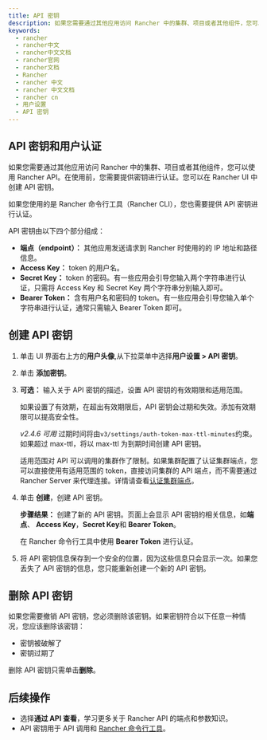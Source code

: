 ```yaml
---
title: API 密钥
description: 如果您需要通过其他应用访问 Rancher 中的集群、项目或者其他组件，您可以使用 Rancher API。在使用前，您需要提供密钥进行认证。您可以在 Rancher UI 中创建 API 密钥。如果您使用的是 Rancher 命令行工具（Rancher CLI），您也需要提供 API 密钥进行认证。API 密钥由以下四个部分组成
keywords:
  - rancher
  - rancher中文
  - rancher中文文档
  - rancher官网
  - rancher文档
  - Rancher
  - rancher 中文
  - rancher 中文文档
  - rancher cn
  - 用户设置
  - API 密钥
---
```


## API 密钥和用户认证

如果您需要通过其他应用访问 Rancher 中的集群、项目或者其他组件，您可以使用 Rancher API。在使用前，您需要提供密钥进行认证。您可以在 Rancher UI 中创建 API 密钥。

如果您使用的是 Rancher 命令行工具（Rancher CLI），您也需要提供 API 密钥进行认证。

API 密钥由以下四个部分组成：

- **端点（endpoint）：** 其他应用发送请求到 Rancher 时使用的的 IP 地址和路径信息。
- **Access Key：** token 的用户名。
- **Secret Key：** token 的密码。有一些应用会引导您输入两个字符串进行认证，只需将 Access Key 和 Secret Key 两个字符串分别输入即可。
- **Bearer Token：** 含有用户名和密码的 token。有一些应用会引导您输入单个字符串进行认证，通常只需输入 Bearer Token 即可。

## 创建 API 密钥

1. 单击 UI 界面右上方的**用户头像**,从下拉菜单中选择**用户设置 > API 密钥**。

1. 单击 **添加密钥**。

1. **可选：** 输入关于 API 密钥的描述，设置 API 密钥的有效期限和适用范围。

   如果设置了有效期，在超出有效期限后，API 密钥会过期和失效。添加有效期限可以提高安全性。

   _v2.4.6 可用_
   过期时间将由`v3/settings/auth-token-max-ttl-minutes`约束。如果超过 max-ttl，将以 max-ttl 为到期时间创建 API 密钥。

   适用范围对 API 可以调用的集群作了限制。如果集群配置了认证集群端点，您可以直接使用有适用范围的 token，直接访问集群的 API 端点，而不需要通过 Rancher Server 来代理连接。详情请查看[认证集群端点](/docs/rancher2.5/overview/architecture/_index)。

1. 单击 **创建**，创建 API 密钥。

   **步骤结果：** 创建了新的 API 密钥。页面上会显示 API 密钥的相关信息，如**端点**、 **Access Key**，**Secret Key**和 **Bearer Token**。

   在 Rancher 命令行工具中使用 **Bearer Token** 进行认证。

1. 将 API 密钥信息保存到一个安全的位置，因为这些信息只会显示一次。如果您丢失了 API 密钥的信息，您只能重新创建一个新的 API 密钥。

## 删除 API 密钥

如果您需要撤销 API 密钥，您必须删除该密钥。如果密钥符合以下任意一种情况，您应该删除该密钥：

- 密钥被破解了
- 密钥过期了

删除 API 密钥只需单击**删除**。

## 后续操作

- 选择**通过 API 查看**，学习更多关于 Rancher API 的端点和参数知识。
- API 密钥用于 API 调用和 [Rancher 命令行工具](/docs/rancher2.5/cli/_index)。
